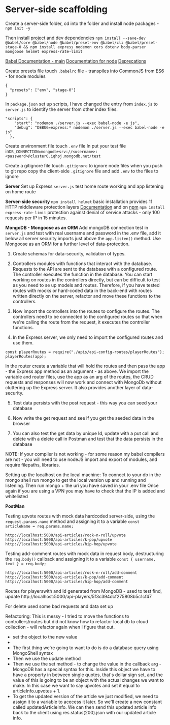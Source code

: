 # Server-side scaffolding

Create a server-side folder, cd into the folder and install node packages - `npm init -y`

Then install project and dev dependencies
`npm install --save-dev @babel/core @babel/node @babel/preset-env @babel/cli @babel/preset-stage-0 && npm install express nodemon cors dotenv body-parser mongoose helmet express-rate-limit`

[Babel Documentation - main](https://babeljs.io/docs/en/)
[Documentation for node](https://babeljs.io/docs/en/babel-node)
[Deprecations](https://babeljs.io/docs/en/v7-migration)

Create presets file touch `.babelrc` file - transpiles into CommonJS from ES6 - for node modules

```
{
  "presets": ["env", "stage-0"]
}
```

In `package.json` set up scripts, I have changed the entry from `index.js` to `server.js` to identify the server from other index files.

```
"scripts": {
    "start": "nodemon ./server.js --exec babel-node -e js",
    "debug": "DEBUG=express:* nodemon ./server.js --exec babel-node -e js"
  },
```

Create environment file touch `.env` file
In put your test file in`DB_CONNECTION=mongodb+srv://<username>:<password>@cluster0.iqhpj.mongodb.net/test`

Create a gitignore file touch `.gitignore` to ignore node files when you push to git repo copy the client-side `.gitignore` file and add `.env` to the files to ignore

**Server**
Set up Express `server.js` test home route working and app listening on home route

**Server-side security**
`npm install helmet` basic installation provides 11 HTTP middleware protection layers
[Documentation](helmetjs.github.io) and on [npm](https://www.npmjs.com/package/helmet)
`npm install express-rate-limit` protection against denial of service attacks - only 100 requests per IP in 15 minutes.

**MongoDB - Mongoose as an ORM**
Add mongoDB connection test in `server.js` and test with real username and password in the .env file, add it below all server security imports just above the `app.listen()` method. Use Mongoose as an ORM for a further level of data-protection.

1. Create schemas for data-security, validation of types.

2. Controllers modules with functions that interact with the database. Requests to the API are sent to the database with a configured route. The controller executes the function in the database. You can start working on routes in the controllers directly, but can be difficult to test as you need to se up models and routes. Therefore, if you have tested routes with mocks or hard-coded data in the back-end with routes written directly on the server, refactor and move these functions to the controllers.

3. Now import the controllers into the routes to configure the routes. The controllers need to be connected to the configured routes so that when we're calling the route from the request, it executes the controller functions.

4. In the Express server, we only need to import the configured routes and use them.

```
const playerRoutes = require("./apis/api-config-routes/playerRoutes");
playerRoutes(app);
```

In the router create a variable that will hold the routes and then pass the app - the Express app method as an argument - as above. We import the variable and router files, use the app as an arg of the routes, the CRUD requests and responses will now work and connect with MongoDb without cluttering up the Express server. It also provides another layer of data-security.

5. Test data persists with the post request - this way you can seed your database

6. Now write the get request and see if you get the seeded data in the browser

7. You can also test the get data by unique Id, update with a put call and delete with a delete call in Postman and test that the data persists in the database

NOTE: If your compiler is not working - for some reason my babel compilers are not - you will need to use nodeJS import and export of modules, and require filepaths, libraries.

Setting up the localhost on the local machine:
To connect to your db in the mongo shell run mongo to get the local version up and running and listening. Then run mongo + the uri you have saved in your .env file
Once again if you are using a VPN you may have to check that the IP is added and whitelisted

**PostMan**

Testing upvote routes with mock data hardcoded server-side, using the `request.params.name` method and assigning it to a variable `const articleName = req.params.name;`

```
http://localhost:5000/api-articles/rock-n-roll/upvote
http://localhost:5000/api-articles/k-pop/upvote
http://localhost:5000/api-articles/hip-hop/upvote

```

Testing add-comment routes with mock data in request body, destructuring the `req.body()` callback and assigning it to a variable `const { username, text } = req.body;`

```
http://localhost:5000/api-articles/rock-n-roll/add-comment
http://localhost:5000/api-articles/k-pop/add-comment
http://localhost:5000/api-articles/hip-hop/add-comment
```

Routes for playerswith and Id generated from MongoDB - used to test find, update
http://localhost:5000/api-players/5f3c394dcf275808b5c1cf47

For delete used some bad requests and data set up

Refactoring:
This is messy - I tried to move the functions to controllers/routes but did not know how to refactor local db to cloud collection - will refactor again when I figure that out.

- set the object to the new value
-
- The first thing we're going to want to do is do a database query using MongoShell syntax
- Then we use the update method
- Then we use the set method - to change the value in the callback arg - MongoDB has a special syntax for this. Inside this object we have to have a property in between single quotes, that's dollar sign set, and the value of this is going to be an object with the actual changes we want to make. In this case we want to say upvotes and set it equal to articleInfo.upvotes + 1.
- To get the updated version of the article we just modified, we need to assign it to a variable to acecess it later. So we'll create a new constant called updatedArticleInfo. We can then send this updated article info back to the client using res.status(200).json with our updated article info.

